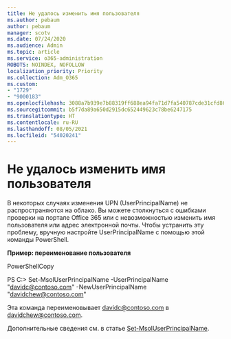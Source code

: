 ```yaml
---
title: Не удалось изменить имя пользователя
ms.author: pebaum
author: pebaum
manager: scotv
ms.date: 07/24/2020
ms.audience: Admin
ms.topic: article
ms.service: o365-administration
ROBOTS: NOINDEX, NOFOLLOW
localization_priority: Priority
ms.collection: Adm_O365
ms.custom:
- "1729"
- "9000183"
ms.openlocfilehash: 3088a7b939e7b88319ff688ea94fa71d7fa540787cde31cfd864551113caf149
ms.sourcegitcommit: b5f7da89a650d2915dc652449623c78be6247175
ms.translationtype: HT
ms.contentlocale: ru-RU
ms.lasthandoff: 08/05/2021
ms.locfileid: "54020241"
---
```

# <a name="unable-to-change-username"></a>Не удалось изменить имя пользователя

В некоторых случаях изменения UPN (UserPrincipalName) не распространяются на облако. Вы можете столкнуться с ошибками проверки на портале Office 365 или с невозможностью изменить имя пользователя или адрес электронной почты. Чтобы устранить эту проблему, вручную настройте UserPrincipalName с помощью этой команды PowerShell.

**Пример: переименование пользователя**

PowerShellCopy

PS C:\> Set-MsolUserPrincipalName -UserPrincipalName "davidc@contoso.com" -NewUserPrincipalName "davidchew@contoso.com"

Эта команда переименовывает davidc@contoso.com в davidchew@contoso.com.

Дополнительные сведения см. в статье [Set-MsolUserPrincipalName](https://docs.microsoft.com/powershell/module/msonline/set-msoluserprincipalname?view=azureadps-1.0).
